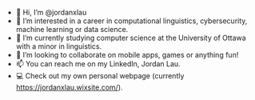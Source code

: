- 👋 Hi, I’m @jordanxlau
- 👀 I’m interested in a career in computational linguistics, cybersecurity, machine learning or data science.
- 🌱 I’m currently studying computer science at the University of Ottawa with a minor in linguistics.
- 💞️ I’m looking to collaborate on mobile apps, games or anything fun!
- 📫 You can reach me on my LinkedIn, Jordan Lau.
- 💻 Check out my own personal webpage (currently https://jordanxlau.wixsite.com/).

<!---
jordanxlau/jordanxlau is a ✨ special ✨ repository because its `README.md` (this file) appears on your GitHub profile.
You can click the Preview link to take a look at your changes.
--->

